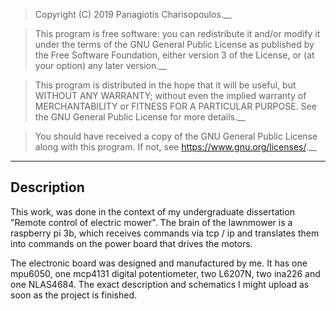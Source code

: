 > Copyright (C) 2019 Panagiotis Charisopoulos.__

> This program is free software: you can redistribute it and/or modify
it under the terms of the GNU General Public License as published by
the Free Software Foundation, either version 3 of the License, or
(at your option) any later version.__

> This program is distributed in the hope that it will be useful,
but WITHOUT ANY WARRANTY; without even the implied warranty of
MERCHANTABILITY or FITNESS FOR A PARTICULAR PURPOSE.  See the
GNU General Public License for more details.__

> You should have received a copy of the GNU General Public License
along with this program.  If not, see <https://www.gnu.org/licenses/>.__ 
---
## Description

This work, was done in the context of my undergraduate dissertation 
"Remote control of electric mower". The brain of the lawnmower is a raspberry pi 3b, 
which receives commands via tcp / ip and translates them into commands on the power 
board that drives the motors.

The electronic board was designed and manufactured by me. It has one mpu6050, 
one mcp4131 digital potentiometer, two L6207N, two ina226 and one NLAS4684. Τhe exact 
description and schematics I might upload as soon as the project is finished.
